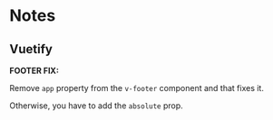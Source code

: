 # Notes

## Vuetify

**FOOTER FIX:**

Remove `app` property from the `v-footer` component and that fixes it.

Otherwise, you have to add the `absolute` prop.
